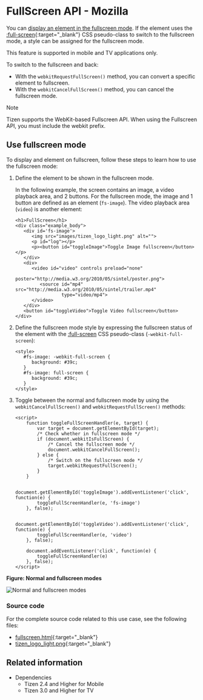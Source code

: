 # FullScreen API - Mozilla

You can [display an element in the fullscreen mode](#using-the-fullscreen-mode). If the element uses the  [:full-screen](https://wiki.mozilla.org/index.php?title=Gecko:FullScreenAPI#full-screen_pseudo-class){:target="_blank"} CSS pseudo-class to switch to the fullscreen mode, a style can be assigned for the fullscreen mode.

This feature is supported in mobile and TV applications only.

To switch to the fullscreen and back:

- With the `webkitRequestFullScreen()` method, you can convert a specific element to fullscreen.
- With the `webkitCancelFullScreen()` method, you can cancel the fullscreen mode.

> [!NOTE]
> Tizen supports the WebKit-based Fullscreen API. When using the Fullscreen API, you must include the webkit prefix.

## Use fullscreen mode

To display and element on fullscreen, follow these steps to learn how to use the fullscreen mode:

1. Define the element to be shown in the fullscreen mode.

   In the following example, the screen contains an image, a video playback area, and 2 buttons. For the fullscreen mode, the image and 1 button are defined as an element (`fs-image`). The video playback area (`video`) is another element:

   ```
   <h1>FullScreen</h1>
   <div class="example_body">
      <div id='fs-image'>
         <img src="images/tizen_logo_light.png" alt="">
         <p id="log"></p>
         <p><button id="toggleImage">Toggle Image fullscreen</button></p>
      </div>
      <div>
         <video id="video" controls preload="none"
                poster="http://media.w3.org/2010/05/sintel/poster.png">
            <source id="mp4" src="http://media.w3.org/2010/05/sintel/trailer.mp4"
                    type="video/mp4">
         </video>
      </div>
      <button id="toggleVideo">Toggle Video fullscreen</button>
   </div>
   ```

2. Define the fullscreen mode style by expressing the fullscreen status of the element with the [:full-screen](https://wiki.mozilla.org/index.php?title=Gecko:FullScreenAPI#full-screen_pseudo-class) CSS pseudo-class (`-webkit-full-screen`):

   ```
   <style>
      #fs-image: -webkit-full-screen {
         background: #39c;
      }
      #fs-image: full-screen {
         background: #39c;
      }
   </style>
   ```

3. Toggle between the normal and fullscreen mode by using the `webkitCancelFullScreen()` and `webkitRequestFullScreen()` methods:

   ```
   <script>
       function toggleFullScreenHandler(e, target) {
           var target = document.getElementById(target);
           /* Check whether in fullscreen mode */
           if (document.webkitIsFullScreen) {
               /* Cancel the fullscreen mode */
               document.webkitCancelFullScreen();
           } else {
               /* Switch on the fullscreen mode */
               target.webkitRequestFullScreen();
           }
       }

       document.getElementById('toggleImage').addEventListener('click', function(e) {
           toggleFullScreenHandler(e, 'fs-image')
       }, false);

       document.getElementById('toggleVideo').addEventListener('click', function(e) {
           toggleFullScreenHandler(e, 'video')
       }, false);

       document.addEventListener('click', function(e) {
           toggleFullScreenHandler(e)
       }, false);
   </script>
   ```

**Figure: Normal and fullscreen modes**

![Normal and fullscreen modes](./media/fullscreen.png)

### Source code

For the complete source code related to this use case, see the following files:

- [fullscreen.html](http://download.tizen.org/misc/examples/w3c_html5/ui/mozilla_fullscreen){:target="_blank"}
- [tizen_logo_light.png](http://download.tizen.org/misc/examples/w3c_html5/ui/mozilla_fullscreen/images){:target="_blank"}

## Related information
* Dependencies
  - Tizen 2.4 and Higher for Mobile
  - Tizen 3.0 and Higher for TV
